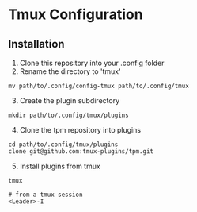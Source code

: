 # Tmux Configuration

## Installation

1. Clone this repository into your .config folder
2. Rename the directory to 'tmux'

```
mv path/to/.config/config-tmux path/to/.config/tmux
```

3. Create the plugin subdirectory

```
mkdir path/to/.config/tmux/plugins
```

4. Clone the tpm repository into plugins

```
cd path/to/.config/tmux/plugins
clone git@github.com:tmux-plugins/tpm.git
```

5. Install plugins from tmux

```
tmux

# from a tmux session
<Leader>-I
```

